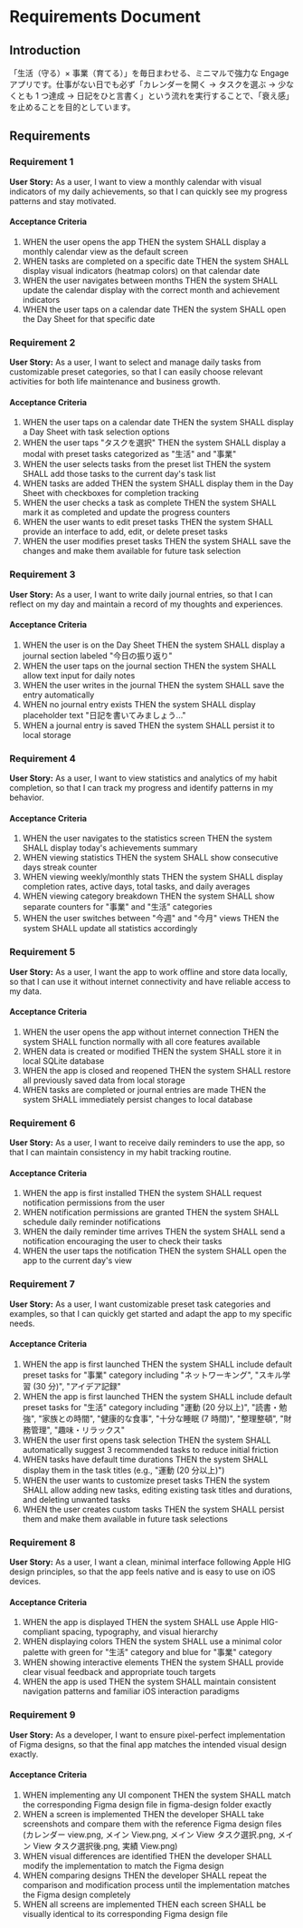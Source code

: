 # Requirements Document

## Introduction

「生活（守る）× 事業（育てる）」を毎日まわせる、ミニマルで強力な Engage アプリです。仕事がない日でも必ず「カレンダーを開く → タスクを選ぶ → 少なくとも 1 つ達成 → 日記をひと言書く」という流れを実行することで、「衰え感」を止めることを目的としています。

## Requirements

### Requirement 1

**User Story:** As a user, I want to view a monthly calendar with visual indicators of my daily achievements, so that I can quickly see my progress patterns and stay motivated.

#### Acceptance Criteria

1. WHEN the user opens the app THEN the system SHALL display a monthly calendar view as the default screen
2. WHEN tasks are completed on a specific date THEN the system SHALL display visual indicators (heatmap colors) on that calendar date
3. WHEN the user navigates between months THEN the system SHALL update the calendar display with the correct month and achievement indicators
4. WHEN the user taps on a calendar date THEN the system SHALL open the Day Sheet for that specific date

### Requirement 2

**User Story:** As a user, I want to select and manage daily tasks from customizable preset categories, so that I can easily choose relevant activities for both life maintenance and business growth.

#### Acceptance Criteria

1. WHEN the user taps on a calendar date THEN the system SHALL display a Day Sheet with task selection options
2. WHEN the user taps "タスクを選択" THEN the system SHALL display a modal with preset tasks categorized as "生活" and "事業"
3. WHEN the user selects tasks from the preset list THEN the system SHALL add those tasks to the current day's task list
4. WHEN tasks are added THEN the system SHALL display them in the Day Sheet with checkboxes for completion tracking
5. WHEN the user checks a task as complete THEN the system SHALL mark it as completed and update the progress counters
6. WHEN the user wants to edit preset tasks THEN the system SHALL provide an interface to add, edit, or delete preset tasks
7. WHEN the user modifies preset tasks THEN the system SHALL save the changes and make them available for future task selection

### Requirement 3

**User Story:** As a user, I want to write daily journal entries, so that I can reflect on my day and maintain a record of my thoughts and experiences.

#### Acceptance Criteria

1. WHEN the user is on the Day Sheet THEN the system SHALL display a journal section labeled "今日の振り返り"
2. WHEN the user taps on the journal section THEN the system SHALL allow text input for daily notes
3. WHEN the user writes in the journal THEN the system SHALL save the entry automatically
4. WHEN no journal entry exists THEN the system SHALL display placeholder text "日記を書いてみましょう..."
5. WHEN a journal entry is saved THEN the system SHALL persist it to local storage

### Requirement 4

**User Story:** As a user, I want to view statistics and analytics of my habit completion, so that I can track my progress and identify patterns in my behavior.

#### Acceptance Criteria

1. WHEN the user navigates to the statistics screen THEN the system SHALL display today's achievements summary
2. WHEN viewing statistics THEN the system SHALL show consecutive days streak counter
3. WHEN viewing weekly/monthly stats THEN the system SHALL display completion rates, active days, total tasks, and daily averages
4. WHEN viewing category breakdown THEN the system SHALL show separate counters for "事業" and "生活" categories
5. WHEN the user switches between "今週" and "今月" views THEN the system SHALL update all statistics accordingly

### Requirement 5

**User Story:** As a user, I want the app to work offline and store data locally, so that I can use it without internet connectivity and have reliable access to my data.

#### Acceptance Criteria

1. WHEN the user opens the app without internet connection THEN the system SHALL function normally with all core features available
2. WHEN data is created or modified THEN the system SHALL store it in local SQLite database
3. WHEN the app is closed and reopened THEN the system SHALL restore all previously saved data from local storage
4. WHEN tasks are completed or journal entries are made THEN the system SHALL immediately persist changes to local database

### Requirement 6

**User Story:** As a user, I want to receive daily reminders to use the app, so that I can maintain consistency in my habit tracking routine.

#### Acceptance Criteria

1. WHEN the app is first installed THEN the system SHALL request notification permissions from the user
2. WHEN notification permissions are granted THEN the system SHALL schedule daily reminder notifications
3. WHEN the daily reminder time arrives THEN the system SHALL send a notification encouraging the user to check their tasks
4. WHEN the user taps the notification THEN the system SHALL open the app to the current day's view

### Requirement 7

**User Story:** As a user, I want customizable preset task categories and examples, so that I can quickly get started and adapt the app to my specific needs.

#### Acceptance Criteria

1. WHEN the app is first launched THEN the system SHALL include default preset tasks for "事業" category including "ネットワーキング", "スキル学習 (30 分)", "アイデア記録"
2. WHEN the app is first launched THEN the system SHALL include default preset tasks for "生活" category including "運動 (20 分以上)", "読書・勉強", "家族との時間", "健康的な食事", "十分な睡眠 (7 時間)", "整理整頓", "財務管理", "趣味・リラックス"
3. WHEN the user first opens task selection THEN the system SHALL automatically suggest 3 recommended tasks to reduce initial friction
4. WHEN tasks have default time durations THEN the system SHALL display them in the task titles (e.g., "運動 (20 分以上)")
5. WHEN the user wants to customize preset tasks THEN the system SHALL allow adding new tasks, editing existing task titles and durations, and deleting unwanted tasks
6. WHEN the user creates custom tasks THEN the system SHALL persist them and make them available in future task selections

### Requirement 8

**User Story:** As a user, I want a clean, minimal interface following Apple HIG design principles, so that the app feels native and is easy to use on iOS devices.

#### Acceptance Criteria

1. WHEN the app is displayed THEN the system SHALL use Apple HIG-compliant spacing, typography, and visual hierarchy
2. WHEN displaying colors THEN the system SHALL use a minimal color palette with green for "生活" category and blue for "事業" category
3. WHEN showing interactive elements THEN the system SHALL provide clear visual feedback and appropriate touch targets
4. WHEN the app is used THEN the system SHALL maintain consistent navigation patterns and familiar iOS interaction paradigms

### Requirement 9

**User Story:** As a developer, I want to ensure pixel-perfect implementation of Figma designs, so that the final app matches the intended visual design exactly.

#### Acceptance Criteria

1. WHEN implementing any UI component THEN the system SHALL match the corresponding Figma design file in figma-design folder exactly
2. WHEN a screen is implemented THEN the developer SHALL take screenshots and compare them with the reference Figma design files (カレンダー view.png, メイン View.png, メイン View タスク選択.png, メイン View タスク選択後.png, 実績 View.png)
3. WHEN visual differences are identified THEN the developer SHALL modify the implementation to match the Figma design
4. WHEN comparing designs THEN the developer SHALL repeat the comparison and modification process until the implementation matches the Figma design completely
5. WHEN all screens are implemented THEN each screen SHALL be visually identical to its corresponding Figma design file
